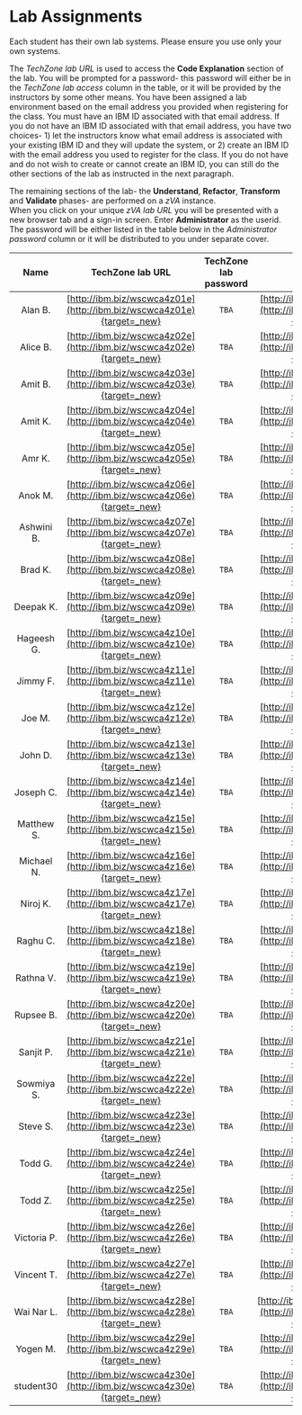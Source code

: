 # Lab Assignments


Each student has their own lab systems.   Please ensure you use only your own systems.  

The *TechZone lab URL* is used to access the **Code Explanation** section of the lab.  You will be prompted for a password-  this password will either be in the *TechZone lab access* column in the table, or it will be provided by the instructors by some other means.  You have been assigned a lab environment based on the email address you provided when registering for the class.  You must have an IBM ID associated with that email address.  If you do not have an IBM ID associated with that email address, you have two choices- 1) let the instructors know what email address is associated with your existing IBM ID and they will update the system, or 2) create an IBM ID with the email address you used to register for the class.  If you do not have and do not wish to create or cannot create an IBM ID, you can still do the other sections of the lab as instructed in the next paragraph.

The remaining sections of the lab-  the **Understand**, **Refactor**, **Transform** and **Validate** phases- are performed on a *zVA* instance.  
When you click on your unique *zVA lab URL* you will be presented with a new browser tab and a sign-in screen.   Enter **Administrator** as the userid. The password will be either listed in the table below in the *Administrator password* column or it will be distributed to you under separate cover.


|Name| TechZone lab URL|TechZone lab password| zVA lab URL | Administrator password|
|:--:|:-------------:|:--------------------:|:-:|:-:|
|Alan B.|[http://ibm.biz/wscwca4z01e](http://ibm.biz/wscwca4z01e){target=_new}|`TBA`|[http://ibm.biz/wscwca4z01](http://ibm.biz/wscwca4z01){target=_new}|`N/A`|
|Alice B.|[http://ibm.biz/wscwca4z02e](http://ibm.biz/wscwca4z02e){target=_new}|`TBA`|[http://ibm.biz/wscwca4z02](http://ibm.biz/wscwca4z02){target=_new}|`N/A`|
|Amit B.|[http://ibm.biz/wscwca4z03e](http://ibm.biz/wscwca4z03e){target=_new}|`TBA`|[http://ibm.biz/wscwca4z03](http://ibm.biz/wscwca4z03){target=_new}|`N/A`|
|Amit K.|[http://ibm.biz/wscwca4z04e](http://ibm.biz/wscwca4z04e){target=_new}|`TBA`|[http://ibm.biz/wscwca4z04](http://ibm.biz/wscwca4z04){target=_new}|`N/A`|
|Amr K.|[http://ibm.biz/wscwca4z05e](http://ibm.biz/wscwca4z05e){target=_new}|`TBA`|[http://ibm.biz/wscwca4z05](http://ibm.biz/wscwca4z05){target=_new}|`N/A`|
|Anok M.|[http://ibm.biz/wscwca4z06e](http://ibm.biz/wscwca4z06e){target=_new}|`TBA`|[http://ibm.biz/wscwca4z06](http://ibm.biz/wscwca4z06){target=_new}|`N/A`|
|Ashwini B.|[http://ibm.biz/wscwca4z07e](http://ibm.biz/wscwca4z07e){target=_new}|`TBA`|[http://ibm.biz/wscwca4z07](http://ibm.biz/wscwca4z07){target=_new}|`N/A`|
|Brad K.|[http://ibm.biz/wscwca4z08e](http://ibm.biz/wscwca4z08e){target=_new}|`TBA`|[http://ibm.biz/wscwca4z08](http://ibm.biz/wscwca4z08){target=_new}|`N/A`|
|Deepak K.|[http://ibm.biz/wscwca4z09e](http://ibm.biz/wscwca4z09e){target=_new}|`TBA`|[http://ibm.biz/wscwca4z09](http://ibm.biz/wscwca4z09){target=_new}|`N/A`|
|Hageesh G.|[http://ibm.biz/wscwca4z10e](http://ibm.biz/wscwca4z10e){target=_new}|`TBA`|[http://ibm.biz/wscwca4z10](http://ibm.biz/wscwca4z10){target=_new}|`N/A`|
|Jimmy F.|[http://ibm.biz/wscwca4z11e](http://ibm.biz/wscwca4z11e){target=_new}|`TBA`|[http://ibm.biz/wscwca4z11](http://ibm.biz/wscwca4z11){target=_new}|`N/A`|
|Joe M.|[http://ibm.biz/wscwca4z12e](http://ibm.biz/wscwca4z12e){target=_new}|`TBA`|[http://ibm.biz/wscwca4z12](http://ibm.biz/wscwca4z12){target=_new}|`N/A`|
|John D.|[http://ibm.biz/wscwca4z13e](http://ibm.biz/wscwca4z13e){target=_new}|`TBA`|[http://ibm.biz/wscwca4z13](http://ibm.biz/wscwca4z13){target=_new}|`N/A`|
|Joseph C.|[http://ibm.biz/wscwca4z14e](http://ibm.biz/wscwca4z14e){target=_new}|`TBA`|[http://ibm.biz/wscwca4z14](http://ibm.biz/wscwca4z14){target=_new}|`N/A`|
|Matthew S.|[http://ibm.biz/wscwca4z15e](http://ibm.biz/wscwca4z15e){target=_new}|`TBA`|[http://ibm.biz/wscwca4z15](http://ibm.biz/wscwca4z15){target=_new}|`N/A`|
|Michael N.|[http://ibm.biz/wscwca4z16e](http://ibm.biz/wscwca4z16e){target=_new}|`TBA`|[http://ibm.biz/wscwca4z16](http://ibm.biz/wscwca4z16){target=_new}|`N/A`|
|Niroj K.|[http://ibm.biz/wscwca4z17e](http://ibm.biz/wscwca4z17e){target=_new}|`TBA`|[http://ibm.biz/wscwca4z17](http://ibm.biz/wscwca4z17){target=_new}|`N/A`|
|Raghu C.|[http://ibm.biz/wscwca4z18e](http://ibm.biz/wscwca4z18e){target=_new}|`TBA`|[http://ibm.biz/wscwca4z18](http://ibm.biz/wscwca4z18){target=_new}|`N/A`|
|Rathna V.|[http://ibm.biz/wscwca4z19e](http://ibm.biz/wscwca4z19e){target=_new}|`TBA`|[http://ibm.biz/wscwca4z19](http://ibm.biz/wscwca4z19){target=_new}|`N/A`|
|Rupsee B.|[http://ibm.biz/wscwca4z20e](http://ibm.biz/wscwca4z20e){target=_new}|`TBA`|[http://ibm.biz/wscwca4z20](http://ibm.biz/wscwca4z20){target=_new}|`N/A`|
|Sanjit P.|[http://ibm.biz/wscwca4z21e](http://ibm.biz/wscwca4z21e){target=_new}|`TBA`|[http://ibm.biz/wscwca4z21](http://ibm.biz/wscwca4z21){target=_new}|`N/A`|
|Sowmiya S.|[http://ibm.biz/wscwca4z22e](http://ibm.biz/wscwca4z22e){target=_new}|`TBA`|[http://ibm.biz/wscwca4z22](http://ibm.biz/wscwca4z22){target=_new}|`N/A`|
|Steve S.|[http://ibm.biz/wscwca4z23e](http://ibm.biz/wscwca4z23e){target=_new}|`TBA`|[http://ibm.biz/wscwca4z23](http://ibm.biz/wscwca4z23){target=_new}|`N/A`|
|Todd G.|[http://ibm.biz/wscwca4z24e](http://ibm.biz/wscwca4z24e){target=_new}|`TBA`|[http://ibm.biz/wscwca4z24](http://ibm.biz/wscwca4z24){target=_new}|`N/A`|
|Todd Z.|[http://ibm.biz/wscwca4z25e](http://ibm.biz/wscwca4z25e){target=_new}|`TBA`|[http://ibm.biz/wscwca4z25](http://ibm.biz/wscwca4z25){target=_new}|`N/A`|
|Victoria P.|[http://ibm.biz/wscwca4z26e](http://ibm.biz/wscwca4z26e){target=_new}|`TBA`|[http://ibm.biz/wscwca4z26](http://ibm.biz/wscwca4z26){target=_new}|`N/A`|
|Vincent T.|[http://ibm.biz/wscwca4z27e](http://ibm.biz/wscwca4z27e){target=_new}|`TBA`|[http://ibm.biz/wscwca4z27](http://ibm.biz/wscwca4z27){target=_new}|`N/A`|
|Wai Nar L.|[http://ibm.biz/wscwca4z28e](http://ibm.biz/wscwca4z28e){target=_new}|`TBA`|[http://ibm.biz/wscwca4z28e](http://ibm.biz/wscwca4z28){target=_new}|`N/A`|
|Yogen M.|[http://ibm.biz/wscwca4z29e](http://ibm.biz/wscwca4z29e){target=_new}|`TBA`|[http://ibm.biz/wscwca4z29](http://ibm.biz/wscwca4z29){target=_new}|`N/A`|
|student30|[http://ibm.biz/wscwca4z30e](http://ibm.biz/wscwca4z30e){target=_new}|`TBA`|[http://ibm.biz/wscwca4z30](http://ibm.biz/wscwca4z30){target=_new}|`N/A`|

